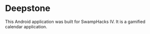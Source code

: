 # Deepstone

This Android application was built for SwampHacks IV.
It is a gamified calendar application.

